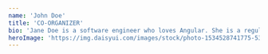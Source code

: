 ```yaml
---
name: 'John Doe'
title: 'CO-ORGANIZER'
bio: 'Jane Doe is a software engineer who loves Angular. She is a regular speaker at Angular meetups and conferences. She is also a co-organizer of the EventEdge conference.'
heroImage: 'https://img.daisyui.com/images/stock/photo-1534528741775-53994a69daeb.webp'
---
```


